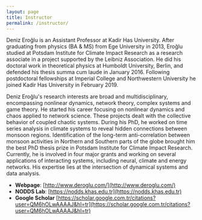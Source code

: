 ```yaml
---
layout: page
title: Instructor
permalink: /instructor/
---
```




Deniz Eroğlu is an Assistant Professor at Kadir Has University. After graduating from physics (BA & MS) from Ege University in 2013, Eroğlu studied at Potsdam Institute for Climate Impact Research as a research associate in a project supported by the Leibniz Association. He did his doctoral work in theoretical physics at Humboldt University, Berlin, and defended his thesis summa cum laude in January 2016. Following postdoctoral fellowships at Imperial College and Northwestern University he joined Kadir Has University in February 2019.

Deniz Eroğlu's research interests are broad and multidisciplinary, encompassing nonlinear dynamics, network theory, complex systems and game theory. He started his career focusing on nonlinear dynamics and chaos applied to network science. These projects dealt with the collective behavior of coupled chaotic systems. During his PhD, he worked on time series analysis in climate systems to reveal hidden connections between monsoon regions. Identification of the long-term anti-correlation between monsoon activities in Northern and Southern parts of the globe brought him the best PhD thesis prize in Potsdam Institute for Climate Impact Research. Currently, he is involved in four major grants and working on several applications of interacting systems, including neural, climate and energy networks. His expertise lies at the intersection of dynamical systems and data analysis.


* **Webpage**: [http://www.deroglu.com/](http://www.deroglu.com/)
* **NODDS Lab**: [https://nodds.khas.edu.tr](https://nodds.khas.edu.tr)
* **Google Scholar** [https://scholar.google.com.tr/citations?user=QM6hOLwAAAAJ&hl=tr](https://scholar.google.com.tr/citations?user=QM6hOLwAAAAJ&hl=tr)